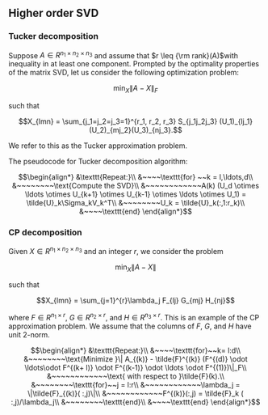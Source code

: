 ## Higher order SVD

### Tucker decomposition

Suppose $A \in R^{n_1\times n_2\times n_3}$ and assume that $r \leq {\rm rank}(A)$with inequality in at least one component. Prompted by the optimality properties of the matrix SVD, let us consider the following optimization problem:
```math
\min_{X} \| A - X \|_F
```
such that 
```math
X_{lmn} = \sum_{j_1=j_2=j_3=1}^{r_1, r_2, r_3} S_{j_1j_2j_3} (U_1)_{lj_1}(U_2)_{mj_2}(U_3)_{nj_3}.
```

We refer to this as the Tucker approximation problem.



The pseudocode for Tucker decomposition algorithm:
```math
\begin{align*}
&\texttt{Repeat:}\\
&~~~~\texttt{for} ~~k = l,\ldots,d\\
&~~~~~~~~\text{Compute the SVD}\\
&~~~~~~~~~~~~A(k) (U_d \otimes \ldots \otimes U_{k+1} \otimes U_{k-1} \otimes \ldots \otimes U_1) = \tilde{U}_k\Sigma_kV_k^T\\
&~~~~~~~~U_k = \tilde{U}_k(:,1:r_k)\\
&~~~~\texttt{end}
\end{align*}
```

### CP decomposition

Given $X \in R^{n_1 \times n_2\times n_3}$ and an integer $r$, we consider the problem
```math
\min_X \|A - X\|
```
such that 
```math
X_{lmn} = \sum_{j=1}^{r}\lambda_j F_{lj} G_{mj} H_{nj}
```
where $F\in R^{n_1\times r}$, $G\in R^{n_2\times r}$, and $H\in R^{n_3\times r}$. This is an example of the CP approximation problem. We assume that the columns of $F$, $G$, and $H$ have unit 2-norm.


```math
\begin{align*}
&\texttt{Repeat:}\\
&~~~~\texttt{for}~~k= l:d\\ 
&~~~~~~~~\text{Minimize }\| A_{(k)} - \tilde{F}^{(k)} (F^{(d)} \odot \ldots\odot F^{(k+ l)} \odot F^{(k-1)} \odot \ldots \odot F^{(1)})\|_F\\
&~~~~~~~~~~~~\text{ with respect to }\tilde{F}(k).\\
&~~~~~~~~\texttt{for}~~j = l:r\\
&~~~~~~~~~~~~\lambda_j = \|\tilde{F}_{(k)}( :,j)\|\\
&~~~~~~~~~~~~F^{(k)}(:,j) = \tilde{F}_k ( :,j)/\lambda_j\\
&~~~~~~~~\texttt{end}\\
&~~~~\texttt{end}
\end{align*}
```

